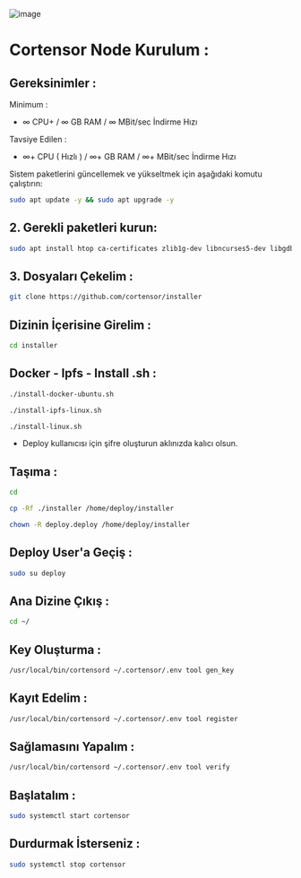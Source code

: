 ![image](https://github.com/user-attachments/assets/5980218d-ac4c-411b-8a34-048eed7c85c7)


# Cortensor Node Kurulum : 

## Gereksinimler : 

Minimum : 

- ∞ CPU+ / ∞ GB RAM /  ∞ MBit/sec İndirme Hızı

Tavsiye Edilen : 

- ∞+ CPU ( Hızlı ) / ∞+ GB RAM / ∞+ MBit/sec İndirme Hızı 

Sistem paketlerini güncellemek ve yükseltmek için aşağıdaki komutu çalıştırın:

```bash
sudo apt update -y && sudo apt upgrade -y
```
## 2. Gerekli paketleri kurun:

```bash
sudo apt install htop ca-certificates zlib1g-dev libncurses5-dev libgdbm-dev libnss3-dev tmux iptables curl nvme-cli git wget make jq libleveldb-dev build-essential pkg-config ncdu tar clang bsdmainutils lsb-release libssl-dev libreadline-dev libffi-dev jq gcc screen unzip lz4 -y
```

## 3. Dosyaları Çekelim : 

```bash
git clone https://github.com/cortensor/installer
```

## Dizinin İçerisine Girelim : 

```bash
cd installer
```

## Docker - Ipfs - Install .sh : 

```bash
./install-docker-ubuntu.sh
```
```bash
./install-ipfs-linux.sh
```
```bash
./install-linux.sh
```
- Deploy kullanıcısı için şifre oluşturun aklınızda kalıcı olsun.
## Taşıma : 

```bash
cd
```

```bash
cp -Rf ./installer /home/deploy/installer
```

```bash
chown -R deploy.deploy /home/deploy/installer
```

## Deploy User'a Geçiş : 

```bash
sudo su deploy
```

## Ana Dizine Çıkış : 
```bash
cd ~/
```

## Key Oluşturma : 

```bash
/usr/local/bin/cortensord ~/.cortensor/.env tool gen_key
```

## Kayıt Edelim : 
```bash
/usr/local/bin/cortensord ~/.cortensor/.env tool register
```

## Sağlamasını Yapalım : 

```bash
/usr/local/bin/cortensord ~/.cortensor/.env tool verify
```

## Başlatalım : 

```bash
sudo systemctl start cortensor
```

## Durdurmak İsterseniz : 

```bash
sudo systemctl stop cortensor
```
